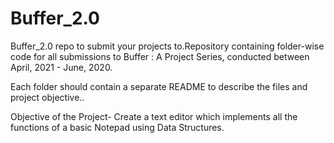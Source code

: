# Buffer_2.0
Buffer_2.0 repo to submit your projects to.Repository containing folder-wise code for all submissions to Buffer : A Project Series, conducted between April, 2021 - June, 2020.

Each folder should contain a separate README to describe the files and project objective..

Objective of the Project- Create a text editor which implements all the functions of a basic Notepad using Data Structures.

